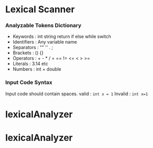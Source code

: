 # Lexical Scanner
### Analyzable Tokens Dictionary
* Keywords  : int string return if else while switch
* Identifiers   : Any variable name
* Separators    : "" '' . ;
* Brackets  : () {}
* Operators : + - * / = == != <= < > >=
* Literals  : 3.14 etc
* Numbers   : int + double

### Input Code Syntax
Input code should contain spaces.
valid	: `int x = 1`
Invalid	: `int x=1`
# lexicalAnalyzer
# lexicalAnalyzer
